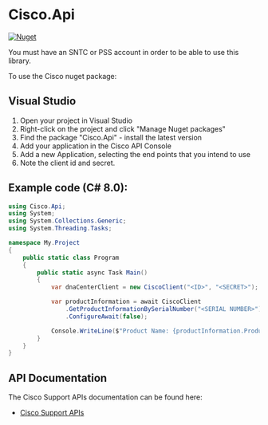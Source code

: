 # Cisco.Api

[![Nuget](https://img.shields.io/nuget/v/Cisco.Api)](https://www.nuget.org/packages/Cisco.Api/)

You must have an SNTC or PSS account in order to be able to use this library.

To use the Cisco nuget package:

## Visual Studio

1. Open your project in Visual Studio
1. Right-click on the project and click "Manage Nuget packages"
1. Find the package "Cisco.Api" - install the latest version
1. Add your application in the Cisco API Console
1. Add a new Application, selecting the end points that you intend to use
1. Note the client id and secret.

## Example code (C# 8.0):

``` C#
using Cisco.Api;
using System;
using System.Collections.Generic;
using System.Threading.Tasks;

namespace My.Project
{
	public static class Program
	{
		public static async Task Main()
		{
			var dnaCenterClient = new CiscoClient("<ID>", "<SECRET>");

			var productInformation = await CiscoClient
				.GetProductInformationBySerialNumber("<SERIAL NUMBER>")
				.ConfigureAwait(false);

			Console.WriteLine($"Product Name: {productInformation.ProductName}");
		}
	}
}
````

## API Documentation

The Cisco Support APIs documentation can be found here:

- [Cisco Support APIs](https://developer.cisco.com/site/support-apis/)
